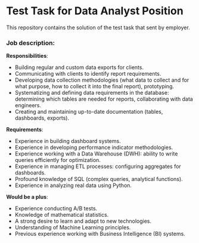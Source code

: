 # Test Task for Data Analyst Position 

This repository contains the solution of the test task that sent by employer.

### Job description:
<b>Responsibilities</b>:
- Building regular and custom data exports for clients.
- Communicating with clients to identify report requirements.
- Developing data collection methodologies (what data to collect and for what purpose, how to collect it into the final report), prototyping.
- Systematizing and defining data requirements in the database: determining which tables are needed for reports, collaborating with data engineers.
- Creating and maintaining up-to-date documentation (tables, dashboards, exports).

<b>Requirements</b>:
- Experience in building dashboard systems.
- Experience in developing performance indicator methodologies.
- Experience working with a Data Warehouse (DWH): ability to write queries efficiently for optimization.
- Experience in managing ETL processes: configuring aggregates for dashboards.
- Profound knowledge of SQL (complex queries, analytical functions).
- Experience in analyzing real data using Python.

<b>Would be a plus</b>:
- Experience conducting A/B tests.
- Knowledge of mathematical statistics.
- A strong desire to learn and adapt to new technologies.
- Understanding of Machine Learning principles.
- Previous experience working with Business Intelligence (BI) systems.
